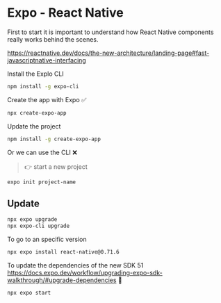 # Expo - React Native

First to start it is important to understand how React Native components really works behind the scenes.

https://reactnative.dev/docs/the-new-architecture/landing-page#fast-javascriptnative-interfacing

Install the Explo CLI

```bash
npm install -g expo-cli
```

Create the app with Expo ✅

```bash
npx create-expo-app
```

Update the project

```bash
npm install -g create-expo-app
```

Or we can use the CLI ❌

> 👉 start a new project

```bash
expo init project-name
```

## Update

```bash
npx expo upgrade
npx expo-cli upgrade
```

To go to an specific version
```bash
npx expo install react-native@0.71.6
```

To update the dependencies of the new SDK 51  
https://docs.expo.dev/workflow/upgrading-expo-sdk-walkthrough/#upgrade-dependencies
🚀

```bash
npx expo start
```
